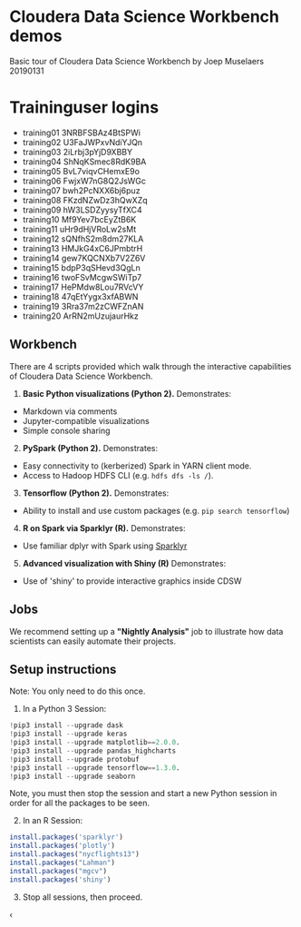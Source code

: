 # Cloudera Data Science Workbench demos
Basic tour of Cloudera Data Science Workbench by Joep Muselaers 20190131


# Traininguser logins

- training01	3NRBFSBAz4BtSPWi
- training02	U3FaJWPxvNdiYJQn
- training03	2iLrbj3pYjD9XBBY
- training04	ShNqKSmec8RdK9BA
- training05	BvL7viqvCHemxE9o
- training06	FwjxW7nG8Q2JsWGc
- training07	bwh2PcNXX6bj6puz
- training08	FKzdNZwDz3hQwXZq
- training09	hW3LSDZyysyTfXC4
- training10	Mf9Yev7bcEyZtB6K
- training11	uHr9dHjVRoLw2sMt
- training12	sQNfhS2m8dm27KLA
- training13	HMJkG4xC6JPmbtrH
- training14	gew7KQCNXb7V2Z6V
- training15	bdpP3qSHevd3QgLn
- training16	twoFSvMcgwSWiTp7
- training17	HePMdw8Lou7RVcVY
- training18	47qEtYygx3xfABWN
- training19	3Rra37m2zCWFZnAN
- training20	ArRN2mUzujaurHkz


## Workbench
There are 4 scripts provided which walk through the interactive capabilities of Cloudera Data Science Workbench.

1. **Basic Python visualizations (Python 2).** Demonstrates:
  - Markdown via comments
  - Jupyter-compatible visualizations
  - Simple console sharing
2. **PySpark (Python 2).** Demonstrates:
  - Easy connectivity to (kerberized) Spark in YARN client mode.
  - Access to Hadoop HDFS CLI (e.g. `hdfs dfs -ls /`).
3. **Tensorflow (Python 2).** Demonstrates:
  - Ability to install and use custom packages (e.g. `pip search tensorflow`)
4. **R on Spark via Sparklyr (R).** Demonstrates:
  - Use familiar dplyr with Spark using [Sparklyr](http://spark.rstudio.com)
5. **Advanced visualization with Shiny (R)** Demonstrates:
  - Use of 'shiny' to provide interactive graphics inside CDSW
  
## Jobs
We recommend setting up a **"Nightly Analysis"** job to illustrate how data scientists can easily automate their projects.


## Setup instructions
Note: You only need to do this once.

1. In a Python 3 Session:
```Python
!pip3 install --upgrade dask 
!pip3 install --upgrade keras 
!pip3 install --upgrade matplotlib==2.0.0. 
!pip3 install --upgrade pandas_highcharts 
!pip3 install --upgrade protobuf 
!pip3 install --upgrade tensorflow==1.3.0.
!pip3 install --upgrade seaborn
```
Note, you must then stop the session and start a new Python session in order for all the packages to be seen.

2. In an R Session:
```R
install.packages('sparklyr')
install.packages('plotly')
install.packages("nycflights13")
install.packages("Lahman")
install.packages("mgcv")
install.packages('shiny') 
```

3. Stop all sessions, then proceed.

‹
